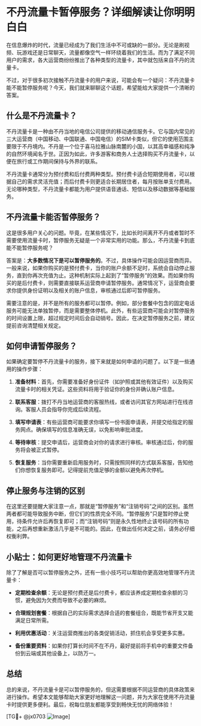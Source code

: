 # 不丹流量卡暂停服务？详细解读让你明明白白

在信息爆炸的时代，流量已经成为了我们生活中不可或缺的一部分。无论是刷视频、玩游戏还是日常聊天，流量都像空气一样环绕着我们的生活。而为了满足不同用户的需求，各大运营商纷纷推出了各种类型的流量卡，其中就包括来自不丹的流量卡。

不过，对于很多初次接触不丹流量卡的用户来说，可能会有一个疑问：不丹流量卡能不能暂停服务呢？今天，我们就来聊聊这个话题，希望能给大家提供一个清晰的答案。

## 什么是不丹流量卡？

不丹流量卡是一种由不丹当地的电信公司提供的移动通信服务卡。它与国内常见的三大运营商（中国移动、中国联通、中国电信）的SIM卡类似，但它的使用范围主要限于不丹境内。不丹是一个位于喜马拉雅山脉南麓的小国，以其高幸福感和纯净的自然环境闻名于世。正因为如此，许多游客和商务人士选择购买不丹流量卡，以便在旅行或工作期间保持与外界的联系。

不丹流量卡通常分为预付费和后付费两种类型。预付费卡适合短期使用者，可以根据自己的需求灵活充值；而后付费卡则更适合长期居住者，每月按账单支付费用。无论哪种类型，不丹流量卡都能为用户提供语音通话、短信以及移动数据等基础服务。

## 不丹流量卡能否暂停服务？

这是很多用户关心的问题。毕竟，在某些情况下，比如长时间离开不丹或者暂时不需要使用流量卡时，暂停服务无疑是一个非常实用的功能。那么，不丹流量卡到底能不能暂停服务呢？

答案是：**大多数情况下是可以暂停服务的**。不过，具体操作可能会因运营商而异。一般来说，如果你购买的是预付费卡，当你的账户余额不足时，系统会自动停止服务，直到你再次充值为止。这种机制实际上起到了“暂停服务”的效果。而如果你购买的是后付费卡，则需要直接联系运营商申请暂停服务。通常情况下，运营商会要求你提供身份证明以及相关的账户信息，审核通过后即可暂停服务。

需要注意的是，并不是所有的服务都可以暂停。例如，部分套餐中包含的固定电话服务可能无法单独暂停，而是需要整体停机。此外，有些运营商可能会对暂停服务的时间设置上限，超过规定时间后会自动销号。因此，在决定暂停服务之前，建议提前咨询清楚相关规定。

## 如何申请暂停服务？

如果确定要暂停不丹流量卡的服务，接下来就是如何申请的问题了。以下是一些通用的操作步骤：

1. **准备材料**：首先，你需要准备好身份证件（如护照或其他有效证件）以及购买流量卡时的相关凭证。这些资料将用于验证你的身份并确认账户信息。
   
2. **联系客服**：拨打不丹当地运营商的客服热线，或者访问其官方网站进行在线咨询。客服人员会指导你完成后续流程。

3. **填写申请表**：有些运营商可能要求你填写一份书面申请表，并提交给指定的服务网点。确保填写的信息准确无误，以免影响审批进度。

4. **等待审核**：提交申请后，运营商会对你的请求进行审核。审核通过后，你的服务将会被正式暂停。

5. **恢复服务**：当你需要重新启用服务时，只需按照同样的方式联系客服，告知他们你想恢复服务即可。记得提前充值足够的金额以避免再次停机。

## 停止服务与注销的区别

在这里还要提醒大家注意一点，那就是“暂停服务”和“注销号码”之间的区别。虽然两者都可能导致服务中断，但它们的性质完全不同。“暂停服务”只是暂时停止使用，待条件允许后再恢复即可；而“注销号码”则是永久性地终止该号码的所有功能，之后再想重新激活几乎是不可能的。因此，在做出任何决定之前，请务必仔细权衡利弊。

## 小贴士：如何更好地管理不丹流量卡

除了了解是否可以暂停服务之外，还有一些小技巧可以帮助你更高效地管理不丹流量卡：

- **定期检查余额**：无论是预付费还是后付费卡，都应该养成定期检查余额的习惯，避免因为欠费而导致不必要的麻烦。
  
- **合理规划套餐**：根据自己的实际需求选择合适的套餐组合，既能节省开支又能满足日常所需。

- **利用优惠活动**：关注运营商推出的各类促销活动，抓住机会享受更多实惠。

- **备份重要资料**：如果你打算长时间不在不丹，最好提前将手机中的重要文件备份到云端或其他设备上，以防万一。

## 总结

总的来说，不丹流量卡是可以暂停服务的，但这需要根据不同运营商的具体政策来进行操作。希望本文能够帮助大家更好地理解这一问题，并为大家在使用不丹流量卡时提供更多便利。最后，祝每位朋友都能享受到畅快无忧的网络体验！

[TG💪+ @jx0703 ![Image](https://github.com/user-attachments/assets/dbca1d08-cadb-493c-b0ec-ad6f7a83f270)]